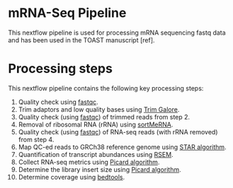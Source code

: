 # mRNA-Seq Pipeline
 This nextflow pipeline is used for processing mRNA sequencing fastq data and has been used in the TOAST manuscript [ref]. 

# Processing steps
 This nextflow pipeline contains the following key processing steps: 
 1) Quality check using [fastqc](https://www.bioinformatics.babraham.ac.uk/projects/fastqc/).
 2) Trim adaptors and low quality bases using [Trim Galore](https://www.bioinformatics.babraham.ac.uk/projects/trim_galore/). 
 3) Quality check (using [fastqc](https://www.bioinformatics.babraham.ac.uk/projects/fastqc/)) of trimmed reads from step 2.
 4) Removal of ribosomal RNA (rRNA) using [sortMeRNA](https://github.com/sortmerna/sortmerna).
 5) Quality check (using [fastqc](https://www.bioinformatics.babraham.ac.uk/projects/fastqc/)) of RNA-seq reads (with rRNA removed) from step 4. 
 6) Map QC-ed reads to GRCh38 reference genome using [STAR algorithm](https://github.com/alexdobin/STAR/releases/tag/2.7.9a).
 7) Quantification of transcript abundances using [RSEM](https://github.com/deweylab/RSEM).
 8) Collect RNA-seq metrics using [Picard algorithm](https://broadinstitute.github.io/picard/).
 9) Determine the library insert size using [Picard algorithm](https://broadinstitute.github.io/picard/).
 10) Determine coverage using [bedtools](https://bedtools.readthedocs.io/en/latest/).

<br/>
